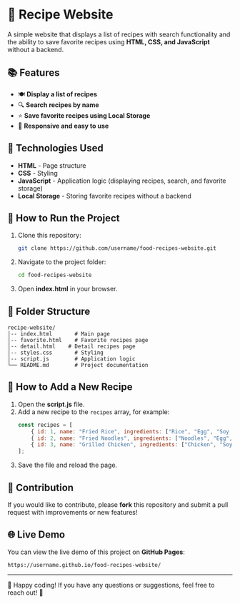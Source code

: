 # 🍲 Recipe Website

A simple website that displays a list of recipes with search functionality and the ability to save favorite recipes using **HTML, CSS, and JavaScript** without a backend.

## 📚 Features
- 🍽️ **Display a list of recipes**
- 🔍 **Search recipes by name**
- ⭐ **Save favorite recipes using Local Storage**
- 🔗 **Responsive and easy to use**

## 🔧 Technologies Used
- **HTML** - Page structure
- **CSS** - Styling
- **JavaScript** - Application logic (displaying recipes, search, and favorite storage)
- **Local Storage** - Storing favorite recipes without a backend

## 📑 How to Run the Project
1. Clone this repository:
   ```sh
   git clone https://github.com/username/food-recipes-website.git
   ```
2. Navigate to the project folder:
   ```sh
   cd food-recipes-website
   ```
3. Open **index.html** in your browser.

## 📝 Folder Structure
```
recipe-website/
│-- index.html       # Main page
│-- favorite.html    # Favorite recipes page
│-- detail.html    # Detail recipes page
│-- styles.css       # Styling
│-- script.js        # Application logic
└── README.md        # Project documentation
```

## 🌟 How to Add a New Recipe
1. Open the **script.js** file.
2. Add a new recipe to the `recipes` array, for example:
   ```js
   const recipes = [
       { id: 1, name: "Fried Rice", ingredients: ["Rice", "Egg", "Soy Sauce", "Salt"] },
       { id: 2, name: "Fried Noodles", ingredients: ["Noodles", "Egg", "Garlic", "Soy Sauce"] },
       { id: 3, name: "Grilled Chicken", ingredients: ["Chicken", "Soy Sauce Marinade", "Palm Sugar"] }
   ];
   ```
3. Save the file and reload the page.

## 🔄 Contribution
If you would like to contribute, please **fork** this repository and submit a pull request with improvements or new features!

## 🌐 Live Demo
You can view the live demo of this project on **GitHub Pages**:
```
https://username.github.io/food-recipes-website/
```

---

💪 Happy coding! If you have any questions or suggestions, feel free to reach out! 🌟

